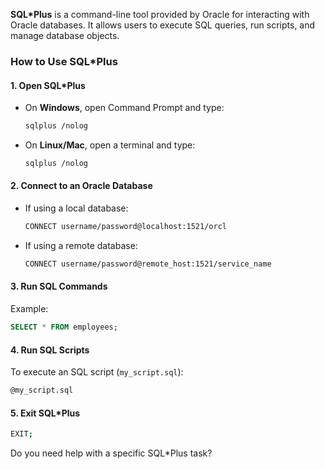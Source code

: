 **SQL*Plus** is a command-line tool provided by Oracle for interacting with Oracle databases. It allows users to execute SQL queries, run scripts, and manage database objects.

### **How to Use SQL*Plus**

#### **1. Open SQL*Plus**

- On **Windows**, open Command Prompt and type:
    
    ```sh
    sqlplus /nolog
    ```
    
- On **Linux/Mac**, open a terminal and type:
    
    ```sh
    sqlplus /nolog
    ```
    

#### **2. Connect to an Oracle Database**

- If using a local database:
    
    ```sh
    CONNECT username/password@localhost:1521/orcl
    ```
    
- If using a remote database:
    
    ```sh
    CONNECT username/password@remote_host:1521/service_name
    ```
    

#### **3. Run SQL Commands**

Example:

```sql
SELECT * FROM employees;
```

#### **4. Run SQL Scripts**

To execute an SQL script (`my_script.sql`):

```sh
@my_script.sql
```

#### **5. Exit SQL*Plus**

```sh
EXIT;
```

Do you need help with a specific SQL*Plus task?